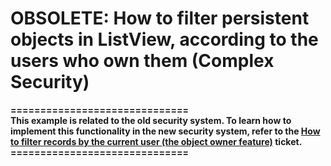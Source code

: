 
# OBSOLETE: How to filter persistent objects in ListView, according to the users who own them (Complex Security)


<strong>==============================<br />
This example is related to the old security system. To learn how to implement this functionality in the new security system, refer to the <a href="https://www.devexpress.com/Support/Center/p/Q430153">How to filter records by the current user (the object owner feature)</a> ticket.<br />
==============================</strong><br />
